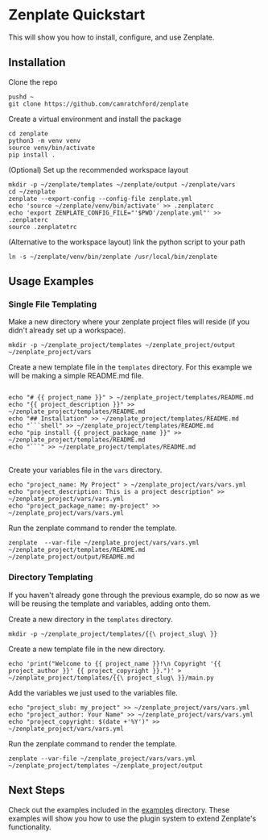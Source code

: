 # Zenplate Quickstart

This will show you how to install, configure, and use Zenplate.

## Installation

Clone the repo
```shell
pushd ~
git clone https://github.com/camratchford/zenplate
```

Create a virtual environment and install the package
```shell
cd zenplate
python3 -m venv venv
source venv/bin/activate
pip install .
```

(Optional) Set up the recommended workspace layout
```shell
mkdir -p ~/zenplate/templates ~/zenplate/output ~/zenplate/vars
cd ~/zenplate
zenplate --export-config --config-file zenplate.yml
echo 'source ~/zenplate/venv/bin/activate' >> .zenplaterc
echo 'export ZENPLATE_CONFIG_FILE="'$PWD'/zenplate.yml"' >> .zenplaterc
source .zenplatetrc
```

(Alternative to the workspace layout) link the python script to your path
```shell
ln -s ~/zenplate/venv/bin/zenplate /usr/local/bin/zenplate
```

## Usage Examples

### Single File Templating

Make a new directory where your zenplate project files will reside (if you didn't already set up a workspace).

```shell
mkdir -p ~/zenplate_project/templates ~/zenplate_project/output ~/zenplate_project/vars
```

Create a new template file in the `templates` directory. For this example we will be making a simple README.md file.

<pre>
<code>
echo "# {{ project_name }}" > ~/zenplate_project/templates/README.md
echo "{{ project_description }}" >> ~/zenplate_project/templates/README.md
echo "## Installation" >> ~/zenplate_project/templates/README.md
echo "```shell" >> ~/zenplate_project/templates/README.md
echo "pip install {{ project_package_name }}" >> ~/zenplate_project/templates/README.md
echo "```" >> ~/zenplate_project/templates/README.md
</code>
</pre>

Create your variables file in the `vars` directory.

```shell
echo "project_name: My Project" > ~/zenplate_project/vars/vars.yml
echo "project_description: This is a project description" >> ~/zenplate_project/vars/vars.yml
echo "project_package_name: my-project" >> ~/zenplate_project/vars/vars.yml
```

Run the zenplate command to render the template.

```shell
zenplate  --var-file ~/zenplate_project/vars/vars.yml ~/zenplate_project/templates/README.md ~/zenplate_project/output/README.md
```


### Directory Templating

If you haven't already gone through the previous example, do so now as we will be reusing the template and variables, adding onto them.

Create a new directory in the `templates` directory.

```shell
mkdir -p ~/zenplate_project/templates/{{\ project_slug\ }}
```

Create a new template file in the new directory.

```shell
echo 'print("Welcome to {{ project_name }}!\n Copyright '{{ project_author }}' {{ project_copyright }}.")' > ~/zenplate_project/templates/{{\ project_slug\ }}/main.py
```

Add the variables we just used to the variables file.

```shell
echo "project_slub: my_project" >> ~/zenplate_project/vars/vars.yml
echo "project_author: Your Name" >> ~/zenplate_project/vars/vars.yml
echo "project_copyright: $(date +'%Y')" >> ~/zenplate_project/vars/vars.yml

```

Run the zenplate command to render the template.

```shell
zenplate --var-file ~/zenplate_project/vars/vars.yml ~/zenplate_project/templates ~/zenplate_project/output
```

## Next Steps

Check out the examples included in the [examples](https://github.com/camratchford/zenplate/tree/main/extras/examples) directory. 
These examples will show you how to use the plugin system to extend Zenplate's functionality.